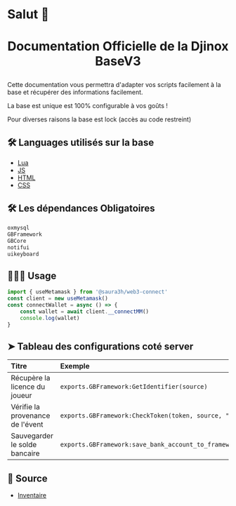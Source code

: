 # Salut 👋
# <p align="center">Documentation Officielle de la Djinox BaseV3</p>
  
Cette documentation vous permettra d'adapter vos scripts facilement à la base et récupérer des informations facilement.

La base est unique est 100% configurable à vos goûts !

Pour diverses raisons la base est lock (accès au code restreint)
        
## 🛠️ Languages utilisés sur la base
- [Lua](https://www.lua.org/)
- [JS](https://developer.mozilla.org/fr/docs/Web/JavaScript)
- [HTML](https://developer.mozilla.org/fr/docs/Web/HTML)
- [CSS](https://developer.mozilla.org/fr/docs/Web/CSS/Reference)
    
## 🛠️ Les dépendances Obligatoires   
```bash
oxmysql
GBFramework
GBCore
notifui
uikeyboard
```
        
## 🧑🏻‍💻 Usage
```js
import { useMetamask } from '@saura3h/web3-connect'
const client = new useMetamask()
const connectWallet = async () => {
    const wallet = await client.__connectMM()
    console.log(wallet)
}
```
        
## ➤ Tableau des configurations coté server

| Titre | Exemple     | Description                |
| :-------- | :------- | :------------------------- |
| Récupère la licence du joueur   | `exports.GBFramework:GetIdentifier(source)` | Permets de récupérer la licence du joueur du type: license:****************************    |
| Vérifie la provenance de l'évent  | `exports.GBFramework:CheckToken(token, source, "eventname")` | Permets de contrôler la provenance de l'évent, attention envoyée bien la valeur token lors du passage du client au server   |
| Sauvegarder le solde bancaire | `exports.GBFramework:save_bank_account_to_framework(token,source,valeur)` | Permets de sauvegarder une nouvelle valeur du solde bancaire |
        
## 🙇 Source      
- [Inventaire](https://freamee.github.io/category/-inventory-40)
